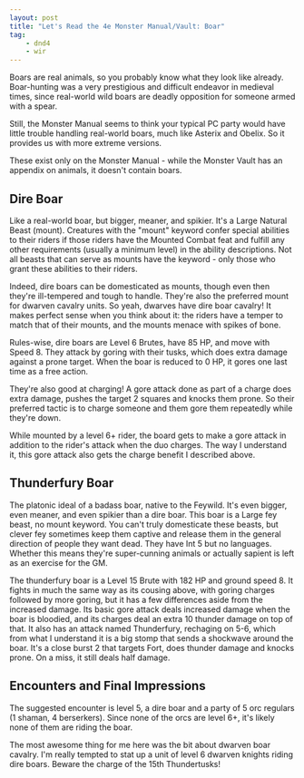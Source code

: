 ```yaml
---
layout: post
title: "Let's Read the 4e Monster Manual/Vault: Boar"
tag:
    - dnd4
    - wir
---
```


Boars are real animals, so you probably know what they look like
already. Boar-hunting was a very prestigious and difficult endeavor in medieval
times, since real-world wild boars are deadly opposition for someone armed with
a spear.

Still, the Monster Manual seems to think your typical PC party would have little
trouble handling real-world boars, much like Asterix and Obelix. So it provides
us with more extreme versions.

These exist only on the Monster Manual - while the Monster Vault has an appendix
on animals, it doesn't contain boars.

## Dire Boar

Like a real-world boar, but bigger, meaner, and spikier. It's a Large Natural
Beast (mount). Creatures with the "mount" keyword confer special abilities to
their riders if those riders have the Mounted Combat feat and fulfill any other
requirements (usually a minimum level) in the ability descriptions. Not all
beasts that can serve as mounts have the keyword - only those who grant these
abilities to their riders.

Indeed, dire boars can be domesticated as mounts, though even then they're
ill-tempered and tough to handle. They're also the preferred mount for dwarven
cavalry units. So yeah, dwarves have dire boar cavalry! It makes perfect sense
when you think about it: the riders have a temper to match that of their mounts,
and the mounts menace with spikes of bone.

Rules-wise, dire boars are Level 6 Brutes, have 85 HP, and move with
Speed 8. They attack by goring with their tusks, which does extra damage against
a prone target. When the boar is reduced to 0 HP, it gores one last time as a
free action.

They're also good at charging! A gore attack done as part of a charge does extra
damage, pushes the target 2 squares and knocks them prone. So their preferred
tactic is to charge someone and them gore them repeatedly while they're down.

While mounted by a level 6+ rider, the board gets to make a gore attack in
addition to the rider's attack when the duo charges. The way I understand it,
this gore attack also gets the charge benefit I described above.

## Thunderfury Boar

The platonic ideal of a badass boar, native to the Feywild. It's even bigger,
even meaner, and even spikier than a dire boar. This boar is a Large fey beast,
no mount keyword. You can't truly domesticate these beasts, but clever fey
sometimes keep them captive and release them in the general direction of people
they want dead. They have Int 5 but no languages. Whether this means they're
super-cunning animals or actually sapient is left as an exercise for the GM.

The thunderfury boar is a Level 15 Brute with 182 HP and ground speed 8. It
fights in much the same way as its cousing above, with goring charges followed
by more goring, but it has a few differences aside from the increased
damage. Its basic gore attack deals increased damage when the boar is bloodied,
and its charges deal an extra 10 thunder damage on top of that. It also has an
attack named Thunderfury, rechaging on 5-6, which from what I understand it is a
big stomp that sends a shockwave around the boar. It's a close burst 2 that
targets Fort, does thunder damage and knocks prone. On a miss, it still deals
half damage.

## Encounters and Final Impressions

The suggested encounter is level 5, a dire boar and a party of 5 orc regulars (1
shaman, 4 berserkers). Since none of the orcs are level 6+, it's likely none of
them are riding the boar.

The most awesome thing for me here was the bit about dwarven boar cavalry. I'm
really tempted to stat up a unit of level 6 dwarven knights riding dire
boars. Beware the charge of the 15th Thundertusks!
